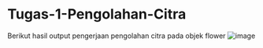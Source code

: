 # Tugas-1-Pengolahan-Citra
Berikut hasil output pengerjaan pengolahan citra pada objek flower
![image](https://github.com/user-attachments/assets/481842d3-1838-405f-8af6-e64212104a28)
